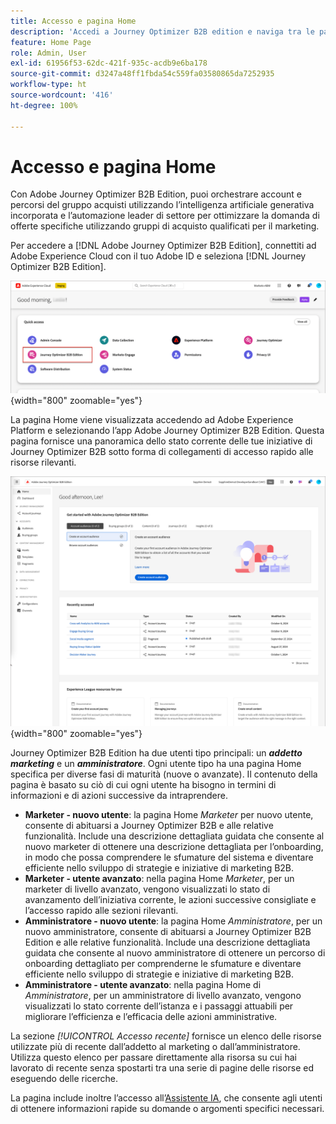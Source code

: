 ```yaml
---
title: Accesso e pagina Home
description: 'Accedi a Journey Optimizer B2B edition e naviga tra le pagine Home personalizzate: viste differenti per marketer e amministratori, con accesso rapido e Assistente IA.'
feature: Home Page
role: Admin, User
exl-id: 61956f53-62dc-421f-935c-acdb9e6ba178
source-git-commit: d3247a48ff1fbda54c559fa03580865da7252935
workflow-type: ht
source-wordcount: '416'
ht-degree: 100%

---
```


# Accesso e pagina Home

Con Adobe Journey Optimizer B2B Edition, puoi orchestrare account e percorsi del gruppo acquisti utilizzando l’intelligenza artificiale generativa incorporata e l’automazione leader di settore per ottimizzare la domanda di offerte specifiche utilizzando gruppi di acquisto qualificati per il marketing.

<!-- Requirements?
-->
Per accedere a [!DNL Adobe Journey Optimizer B2B Edition], connettiti ad Adobe Experience Cloud con il tuo Adobe ID e seleziona [!DNL Journey Optimizer B2B Edition].

![App Adobe Experience Platform](./assets/experience-cloud-apps.png){width="800" zoomable="yes"}

La pagina Home viene visualizzata accedendo ad Adobe Experience Platform e selezionando l’app Adobe Journey Optimizer B2B Edition. Questa pagina fornisce una panoramica dello stato corrente delle tue iniziative di Journey Optimizer B2B sotto forma di<!-- refined insights and--> collegamenti di accesso rapido alle risorse rilevanti. <!-- It also provides information about the ideal next action to take and where to find the comprehensive set of tutorials and documentation. -->

![Pagina Home di Journey Optimizer B2B Edition](./assets/home-page.png){width="800" zoomable="yes"}

Journey Optimizer B2B Edition ha due utenti tipo principali: un _**addetto marketing**_ e un _**amministratore**_. Ogni utente tipo ha una pagina Home specifica per diverse fasi di maturità (nuove o avanzate). Il contenuto della pagina è basato su ciò di cui ogni utente ha bisogno in termini di informazioni e di azioni successive da intraprendere.

* **Marketer - nuovo utente**: la pagina Home _Marketer_ per nuovo utente, consente di abituarsi a Journey Optimizer B2B e alle relative funzionalità. Include una descrizione dettagliata guidata che consente al nuovo marketer di ottenere una descrizione dettagliata per l’onboarding, in modo che possa comprendere le sfumature del sistema e diventare efficiente nello sviluppo di strategie e iniziative di marketing B2B.
* **Marketer - utente avanzato**: nella pagina Home _Marketer_, per un marketer di livello avanzato, vengono visualizzati lo stato di avanzamento dell’iniziativa corrente, le azioni successive consigliate e l’accesso rapido alle sezioni rilevanti.
* **Amministratore - nuovo utente**: la pagina Home _Amministratore_, per un nuovo amministratore, consente di abituarsi a Journey Optimizer B2B Edition e alle relative funzionalità. Include una descrizione dettagliata guidata che consente al nuovo amministratore di ottenere un percorso di onboarding dettagliato per comprenderne le sfumature e diventare efficiente nello sviluppo di strategie e iniziative di marketing B2B.
* **Amministratore - utente avanzato**: nella pagina Home di _Amministratore_, per un amministratore di livello avanzato, vengono visualizzati lo stato corrente dell’istanza e i passaggi attuabili per migliorare l’efficienza e l’efficacia delle azioni amministrative.

La sezione _[!UICONTROL Accesso recente]_ fornisce un elenco delle risorse utilizzate più di recente dall’addetto al marketing o dall’amministratore. Utilizza questo elenco per passare direttamente alla risorsa su cui hai lavorato di recente senza spostarti tra una serie di pagine delle risorse ed eseguendo delle ricerche.

La pagina include inoltre l’accesso all’[Assistente IA](./ai-assistant/ai-assistant-overview.md), che consente agli utenti di ottenere informazioni rapide su domande o argomenti specifici necessari.<!-- and to obtain specific recommendations for their challenges or objectives-->

<!-- 

## Marketer - new user

The Marketer home page for a new user consists of three rows that assist the marketer in getting accustomed to Journey Optimizer B2B and its capabilities. It also provides a view of the latest journeys that have been created, which can serve as a starting point for a new user.

The first row consists of a guided walkthrough for the new marketer to obtain an onboarding walkthrough so that they can understand the nuances of the system and become efficient in developing B2B marketing strategies and initiatives.

The second row consists of the recent AJO B2B journeys that have been created across the platform so that the marketer can get inspiration for the best practices to create an account journey.

The third row consists of the learning resources that can help a marketer gain more information on a specific topic.

## Marketer - advanced user

The Marketer home page for an advanced marketer consists of four rows that assists the marketer in obtaining more information on the current progress of the initiatives and on specific actions and on the next best action to be taken along with quick access to relevant sections.

The first row consists of the next set of actions that a B2B marketer can take based on the previous actions taken and the current state of the initiative, which provides a prompt for the user to make the next move that would align to the objective of the initiatives and help them reach the goals quickly.

The second row consists of the most recent assets accessed by the marketer to make it easier for the marketer to locate them and make updates to the same.

The third row consists of the Key Performance Indicators that can help the marketer gauge the overall performance of the marketing initiatives.

The fourth row consists of the learning resources that can help a marketer gain more information on a specific topic.

## Administrator - new user

The _Admin_ home page for a new administrator consists of three rows that assists the administrator in getting accustomed to Journey Optimizer B2B Edition and its capabilities, and provides a view of the latest journeys that have been created that can serve as a starting point for a new user.

The first row consists of a guided walkthrough for the new marketer to obtain a step-by-step onboarding journey to understand the nuances of the system and become efficient in developing B2B marketing strategies and initiatives with AJO B2B.

The second row consists of the recent assets used by the B2B marketers in a single table to make it easier for the administrator to know which assets are currently under focus.

The third row consists of the learning resources that would help an administrator gain more information on a specific topic.

## Administrator - advanced user

The _Admin_ home page for an advanced administrator consists of four rows that assists the administrator in obtaining more information about the current status of the instance and on specific actions that can be taken to make it more efficient and effective for the marketers.

The first row consists of the next set of actions that an administrator can take based on the previous actions taken and the current state of the instance. It serves as a prompt for the administrator to make the necessary updates to the parameters of the instances such as user permissions or any specific module configurations.

The second row consists of the recent assets used by the B2B marketers in a single table to make it easier for the administrator to know which assets are currently under focus.

The third row consists of the Key Performance Indicators that would help the administrators gauge the progress of the instance in terms of operational parameters such as users and usage.

The fourth row consists of the learning resources that would help the administrator gain more information on a specific topic.

-->